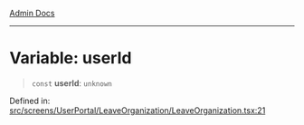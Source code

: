 [Admin Docs](/)

***

# Variable: userId

> `const` **userId**: `unknown`

Defined in: [src/screens/UserPortal/LeaveOrganization/LeaveOrganization.tsx:21](https://github.com/PalisadoesFoundation/talawa-admin/blob/main/src/screens/UserPortal/LeaveOrganization/LeaveOrganization.tsx#L21)
